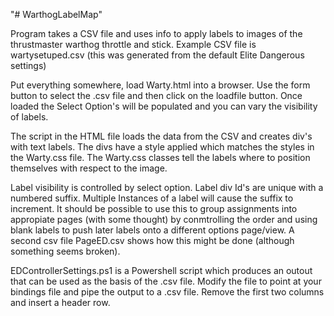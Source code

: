 "# WarthogLabelMap"

Program takes a CSV file and uses info to apply labels to images of the
thrustmaster warthog throttle and stick. Example CSV file is wartysetuped.csv (this was generated from the default Elite Dangerous settings)

Put everything somewhere, load Warty.html into a browser. Use the form button to select the .csv file and then click on the loadfile button. Once loaded the Select Option's will be populated and you can vary the visibility of labels.

The script in the HTML file loads the data from the CSV and creates div's with text labels. The divs have a style applied which matches the styles in the Warty.css file. The Warty.css classes tell the labels where to position themselves with respect to the image.

Label visibility is controlled by select option. Label div Id's are unique with a numbered suffix. Multiple Instances of a label will cause the suffix to increment. It should be possible to use this to group assignments into appropiate pages (with some thought) by conmtrolling the order and using blank labels to push later labels onto a different options page/view. A second csv file PageED.csv shows how this might be done (although something seems broken).


EDControllerSettings.ps1 is a Powershell script which produces an outout that can be used as the basis of the .csv file. Modify the file to point at your bindings file and pipe the output to a .csv file. Remove the first two columns and insert a header row.


